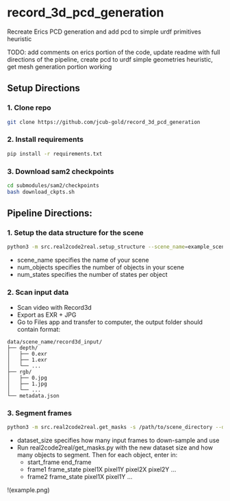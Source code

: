 # record_3d_pcd_generation
Recreate Erics PCD generation and add pcd to simple urdf primitives heuristic

TODO: add comments on erics portion of the code, update readme with full directions of the pipeline, create pcd to urdf simple geometries heuristic, get mesh generation portion working

## Setup Directions
### 1. Clone repo
```bash
git clone https://github.com/jcub-gold/record_3d_pcd_generation
```
### 2. Install requirements
```bash
pip install -r requirements.txt
```
### 3. Download sam2 checkpoints
```bash
cd submodules/sam2/checkpoints
bash download_ckpts.sh
```

## Pipeline Directions:

### 1. Setup the data structure for the scene
```bash
python3 -m src.real2code2real.setup_structure --scene_name=example_scene --num_objects=1 --num_states=1
```
- scene_name specifies the name of your scene
- num_objects specifies the number of objects in your scene
- num_states specifies the number of states per object

### 2.  Scan input data
- Scan video with Record3d
- Export as EXR + JPG
- Go to Files app and transfer to computer, the output folder should contain format:
```
data/scene_name/record3d_input/
├── depth/
│   ├── 0.exr
│   ├── 1.exr
│   └── ...
├── rgb/
│   ├── 0.jpg
│   ├── 1.jpg
│   └── ...
└── metadata.json
```

### 3. Segment frames
```bash
python3 -m src.real2code2real.get_masks -s /path/to/scene_directory --dataset_size 1200
```
- dataset_size specifies how many input frames to down-sample and use
- Run real2code2real/get_masks.py with the new dataset size and how many objects to segment. Then for each object, enter in:
    - start_frame end_frame
    - frame1 frame_state pixel1X pixel1Y pixel2X pixel2Y …
    - frame2 frame_state pixel1X pixel1Y …

!(example.png)
